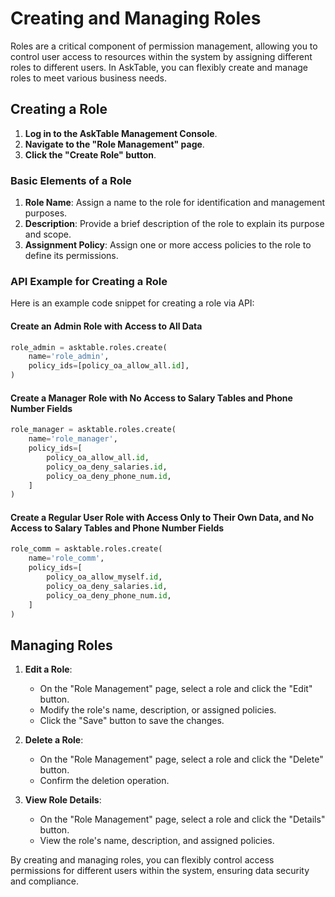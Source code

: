 # Creating and Managing Roles

Roles are a critical component of permission management, allowing you to control user access to resources within the system by assigning different roles to different users. In AskTable, you can flexibly create and manage roles to meet various business needs.

## Creating a Role

1. **Log in to the AskTable Management Console**.
2. **Navigate to the "Role Management" page**.
3. **Click the "Create Role" button**.

### Basic Elements of a Role

1. **Role Name**: Assign a name to the role for identification and management purposes.
2. **Description**: Provide a brief description of the role to explain its purpose and scope.
3. **Assignment Policy**: Assign one or more access policies to the role to define its permissions.

### API Example for Creating a Role

Here is an example code snippet for creating a role via API:

#### Create an Admin Role with Access to All Data
```python
role_admin = asktable.roles.create(
    name='role_admin',
    policy_ids=[policy_oa_allow_all.id],
)
```

#### Create a Manager Role with No Access to Salary Tables and Phone Number Fields
```python
role_manager = asktable.roles.create(
    name='role_manager',
    policy_ids=[
        policy_oa_allow_all.id,
        policy_oa_deny_salaries.id,
        policy_oa_deny_phone_num.id,
    ]
)
```

#### Create a Regular User Role with Access Only to Their Own Data, and No Access to Salary Tables and Phone Number Fields
```python
role_comm = asktable.roles.create(
    name='role_comm',
    policy_ids=[
        policy_oa_allow_myself.id,
        policy_oa_deny_salaries.id,
        policy_oa_deny_phone_num.id,
    ]
)
```

## Managing Roles

1. **Edit a Role**:
    - On the "Role Management" page, select a role and click the "Edit" button.
    - Modify the role's name, description, or assigned policies.
    - Click the "Save" button to save the changes.

2. **Delete a Role**:
    - On the "Role Management" page, select a role and click the "Delete" button.
    - Confirm the deletion operation.

3. **View Role Details**:
    - On the "Role Management" page, select a role and click the "Details" button.
    - View the role's name, description, and assigned policies.

By creating and managing roles, you can flexibly control access permissions for different users within the system, ensuring data security and compliance.